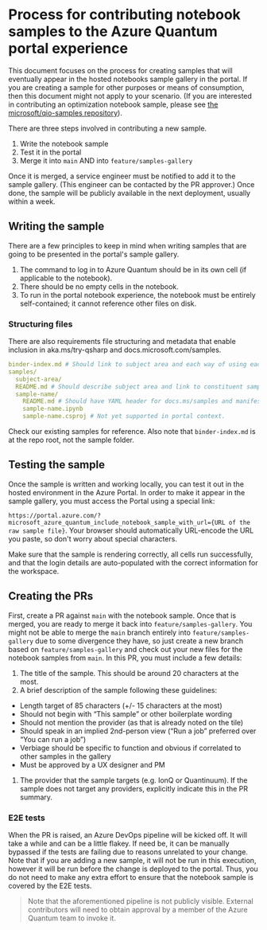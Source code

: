 # Process for contributing notebook samples to the Azure Quantum portal experience

This document focuses on the process for creating samples that will eventually appear in the hosted notebooks sample gallery in the portal. If you are creating a sample for other purposes or means of consumption, then this document might not apply to your scenario. (If you are interested in contributing an optimization notebook sample, please see [the microsoft/qio-samples repository](https://github.com/microsoft/qio-samples)).

There are three steps involved in contributing a new sample.

1. Write the notebook sample
1. Test it in the portal
1. Merge it into `main` AND into `feature/samples-gallery`

Once it is merged, a service engineer must be notified to add it to the sample gallery. (This engineer can be contacted by the PR approver.) Once done, the sample will be publicly available in the next deployment, usually within a week.

## Writing the sample

There are a few principles to keep in mind when writing samples that are going to be presented in the portal's sample gallery.

1. The command to log in to Azure Quantum should be in its own cell (if applicable to the notebook).
1. There should be no empty cells in the notebook.
1. To run in the portal notebook experience, the notebook must be entirely self-contained; it cannot reference other files on disk.

### Structuring files

There are also requirements file structuring and metadata that enable inclusion in aka.ms/try-qsharp and docs.microsoft.com/samples.

```yaml
binder-index.md # Should link to subject area and each way of using each sample
samples/
  subject-area/
  README.md # Should describe subject area and link to constituent samples
  sample-name/
    README.md # Should have YAML header for docs.ms/samples and manifest section
    sample-name.ipynb
    sample-name.csproj # Not yet supported in portal context.
```

Check our existing samples for reference. Also note that `binder-index.md` is at the repo root, not the sample folder.

## Testing the sample

Once the sample is written and working locally, you can test it out in the hosted environment in the Azure Portal. In order to make it appear in the sample gallery, you must access the Portal using a special link:

`https://portal.azure.com/?microsoft_azure_quantum_include_notebook_sample_with_url={URL of the raw sample file}`.
Your browser should automatically URL-encode the URL you paste, so don't worry about special characters.

Make sure that the sample is rendering correctly, all cells run successfully, and that the login details are auto-populated with the correct information for the workspace.

## Creating the PRs

First, create a PR against `main` with the notebook sample. Once that is merged, you are ready to merge it back into `feature/samples-gallery`. You might not be able to merge the `main` branch entirely into `feature/samples-gallery` due to some divergence they have, so just create a new branch based on `feature/samples-gallery` and check out your new files for the notebook samples from `main`. In this PR, you must include a few details:

1. The title of the sample. This should be around 20 characters at the most.
1. A brief description of the sample following these guidelines:
  - Length target of 85 characters (+/- 15 characters at the most)
  - Should not begin with “This sample” or other boilerplate wording
  - Should not mention the provider (as that is already noted on the tile)
  - Should speak in an implied 2nd-person view (“Run a job” preferred over “You can run a job”)
  - Verbiage should be specific to function and obvious if correlated to other samples in the gallery
  - Must be approved by a UX designer and PM
1. The provider that the sample targets (e.g. IonQ or Quantinuum). If the sample does not target any providers, explicitly indicate this in the PR summary.

### E2E tests

When the PR is raised, an Azure DevOps pipeline will be kicked off. It will take a while and can be a little flakey. If need be, it can be manually bypassed if the tests are failing due to reasons unrelated to your change. Note that if you are adding a new sample, it will not be run in this execution, however it will be run before the change is deployed to the portal. Thus, you do not need to make any extra effort to ensure that the notebook sample is covered by the E2E tests.

> Note that the aforementioned pipeline is not publicly visible. External contributors will need to obtain approval by a member of the Azure Quantum team to invoke it.
